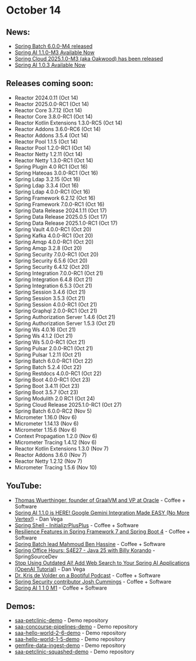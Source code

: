 # October 14

## News:

- [Spring Batch 6.0.0-M4 released](https://spring.io/blog/2025/10/09/spring-batch-6-0-0-m4-released)
- [Spring AI 1.1.0-M3 Available Now](https://spring.io/blog/2025/10/06/spring-ai-1-1-0-M3-available-now)
- [Spring Cloud 2025.1.0-M3 (aka Oakwood) has been released](https://spring.io/blog/2025/10/03/spring-cloud-2025-1-0-M3-aka-oakwood-has-been-released)
- [Spring AI 1.0.3 Available Now](https://spring.io/blog/2025/10/01/spring-ai-1-0-3-available-now)

## Releases coming soon:

- Reactor 2024.0.11 (Oct 14)
- Reactor 2025.0.0-RC1 (Oct 14)
- Reactor Core 3.7.12 (Oct 14)
- Reactor Core 3.8.0-RC1 (Oct 14)
- Reactor Kotlin Extensions 1.3.0-RC5 (Oct 14)
- Reactor Addons 3.6.0-RC6 (Oct 14)
- Reactor Addons 3.5.4 (Oct 14)
- Reactor Pool 1.1.5 (Oct 14)
- Reactor Pool 1.2.0-RC1 (Oct 14)
- Reactor Netty 1.2.11 (Oct 14)
- Reactor Netty 1.3.0-RC1 (Oct 14)
- Spring Plugin 4.0 RC1 (Oct 16)
- Spring Hateoas 3.0.0-RC1 (Oct 16)
- Spring Ldap 3.2.15 (Oct 16)
- Spring Ldap 3.3.4 (Oct 16)
- Spring Ldap 4.0.0-RC1 (Oct 16)
- Spring Framework 6.2.12 (Oct 16)
- Spring Framework 7.0.0-RC1 (Oct 16)
- Spring Data Release 2024.1.11 (Oct 17)
- Spring Data Release 2025.0.5 (Oct 17)
- Spring Data Release 2025.1.0-RC1 (Oct 17)
- Spring Vault 4.0.0-RC1 (Oct 20)
- Spring Kafka 4.0.0-RC1 (Oct 20)
- Spring Amqp 4.0.0-RC1 (Oct 20)
- Spring Amqp 3.2.8 (Oct 20)
- Spring Security 7.0.0-RC1 (Oct 20)
- Spring Security 6.5.6 (Oct 20)
- Spring Security 6.4.12 (Oct 20)
- Spring Integration 7.0.0-RC1 (Oct 21)
- Spring Integration 6.4.8 (Oct 21)
- Spring Integration 6.5.3 (Oct 21)
- Spring Session 3.4.6 (Oct 21)
- Spring Session 3.5.3 (Oct 21)
- Spring Session 4.0.0-RC1 (Oct 21)
- Spring Graphql 2.0.0-RC1 (Oct 21)
- Spring Authorization Server 1.4.6 (Oct 21)
- Spring Authorization Server 1.5.3 (Oct 21)
- Spring Ws 4.0.16 (Oct 21)
- Spring Ws 4.1.2 (Oct 21)
- Spring Ws 5.0.0-RC1 (Oct 21)
- Spring Pulsar 2.0.0-RC1 (Oct 21)
- Spring Pulsar 1.2.11 (Oct 21)
- Spring Batch 6.0.0-RC1 (Oct 22)
- Spring Batch 5.2.4 (Oct 22)
- Spring Restdocs 4.0.0-RC1 (Oct 22)
- Spring Boot 4.0.0-RC1 (Oct 23)
- Spring Boot 3.4.11 (Oct 23)
- Spring Boot 3.5.7 (Oct 23)
- Spring Modulith 2.0 RC1 (Oct 24)
- Spring Cloud Release 2025.1.0-RC1 (Oct 27)
- Spring Batch 6.0.0-RC2 (Nov 5)
- Micrometer 1.16.0 (Nov 6)
- Micrometer 1.14.13 (Nov 6)
- Micrometer 1.15.6 (Nov 6)
- Context Propagation 1.2.0 (Nov 6)
- Micrometer Tracing 1.4.12 (Nov 6)
- Reactor Kotlin Extensions 1.3.0 (Nov 7)
- Reactor Addons 3.6.0 (Nov 7)
- Reactor Netty 1.2.12 (Nov 7)
- Micrometer Tracing 1.5.6 (Nov 10)

## YouTube:

- [Thomas Wuerthinger, founder of GraalVM and VP at Oracle](https://www.youtube.com/watch?v=ubPcdY83dsw) - Coffee + Software
- [Spring AI 1.1.0 is HERE! Google Gemini Integration Made EASY (No More Vertex!)](https://www.youtube.com/watch?v=PibEG9A6AeE) - Dan Vega
- [Spring Shell - InitializrPlusPlus](https://www.youtube.com/watch?v=S30wBNm0KcQ) - Coffee + Software
- [Resilience Features in Spring Framework 7 and Spring Boot 4](https://www.youtube.com/watch?v=ep8IZl8sk5A) - Coffee + Software
- [Spring Batch lead Mahmoud Ben Hassine](https://www.youtube.com/watch?v=JOiGP7y60eA) - Coffee + Software
- [Spring Office Hours: S4E27 - Java 25 with Billy Korando](https://www.youtube.com/watch?v=kDSyNAfjDWY) - SpringSourceDev
- [Stop Using Outdated AI! Add Web Search to Your Spring AI Applications (OpenAI Tutorial)](https://www.youtube.com/watch?v=DQt95vgtgFw) - Dan Vega
- [Dr. Kris de Volder on a Bootiful Podcast](https://www.youtube.com/watch?v=_9_Y8u_TAvs) - Coffee + Software
- [Spring Security contributor Josh Cummings](https://www.youtube.com/watch?v=GJ1o3nnQZz0) - Coffee + Software
- [Spring AI 1 1 0 M1](https://www.youtube.com/watch?v=hmEVUtulHTI) - Coffee + Software

## Demos:

- [saa-petclinic-demo](https://github.com/dashaun-tanzu/saa-petclinic-demo) - Demo repository
- [saa-concourse-pipelines-demo](https://github.com/dashaun-tanzu/saa-concourse-pipelines-demo) - Demo repository
- [saa-hello-world-2-6-demo](https://github.com/dashaun-tanzu/saa-hello-world-2-6-demo) - Demo repository
- [saa-hello-world-1-5-demo](https://github.com/dashaun-tanzu/saa-hello-world-1-5-demo) - Demo repository
- [gemfire-data-ingest-demo](https://github.com/dashaun-tanzu/gemfire-data-ingest-demo) - Demo repository
- [saa-petclinic-squashed-demo](https://github.com/dashaun-tanzu/saa-petclinic-squashed-demo) - Demo repository

